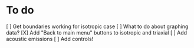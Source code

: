 # To do
[ ] Get boundaries working for isotropic case
[ ] What to do about graphing data?
[X] Add "Back to main menu" buttons to isotropic and triaxial
[ ] Add acoustic emissions
[ ] Add controls!